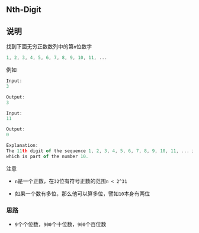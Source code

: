 ## Nth-Digit

## 说明

找到下面无穷正数数列中的第`n`位数字

```js
1, 2, 3, 4, 5, 6, 7, 8, 9, 10, 11, ...
```

例如

```js
Input:
3

Output:
3
```

```js
Input:
11

Output:
0

Explanation:
The 11th digit of the sequence 1, 2, 3, 4, 5, 6, 7, 8, 9, 10, 11, ... is a 0,
which is part of the number 10.
```

注意

- `n`是一个正数，在`32`位有符号正数的范围`n < 2^31`

- 如果一个数有多位，那么他可以算多位，譬如`10`本身有两位

### 思路

- `9`个个位数，`900`个十位数，`900`个百位数